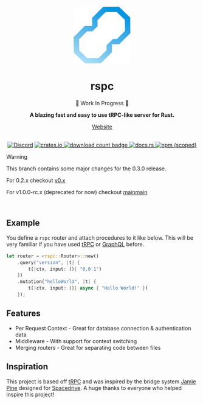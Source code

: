 <p align="center">
  <img width="150" height="150" src="/docs/public/logo.png" alt="Logo">
</p>

<h1 align="center">rspc</h1>

<p align="center">🚧 Work In Progress 🚧</p>

<div align="center">
  <strong>
    A blazing fast and easy to use tRPC-like server for Rust.
  </strong>
</div>

<a align="center" href="https://rspc.dev">
  <p>Website</p>
</a>

<br />

<div align="center">
  <a href="https://discord.gg/JgqH8b4ycw"><img src="https://img.shields.io/discord/1011665225809924136?style=flat-square" alt="Discord"></a>
  <a href="https://crates.io/crates/rspc">
    <img src="https://img.shields.io/crates/v/rspc.svg?style=flat-square" alt="crates.io" />
  </a>
  <a href="https://crates.io/crates/rspc">
    <img src="https://img.shields.io/crates/d/rspc.svg?style=flat-square"
      alt="download count badge" />
  </a>
  <a href="https://docs.rs/rspc">
    <img src="https://img.shields.io/badge/docs-latest-blue.svg?style=flat-square"
      alt="docs.rs" />
  </a>
  <a href="https://www.npmjs.com/package/@rspc/client">
    <img alt="npm (scoped)" src="https://img.shields.io/npm/v/@rspc/client?style=flat-square">
  </a>
</div>

> [!WARNING]  
> This branch contains some major changes for the 0.3.0 release.
> 
> For 0.2.x checkout [v0.x](https://github.com/oscartbeaumont/rspc/tree/v0.x)
> 
> For v1.0.0-rc.x (deprecated for now) checkout [mainmain](https://github.com/oscartbeaumont/rspc/tree/mainmain)


<br/>

## Example

You define a `rspc` router and attach procedures to it like below. This will be very familiar if you have used [tRPC](https://trpc.io/) or [GraphQL](https://graphql.org) before.

```rs
let router = <rspc::Router>::new()
    .query("version", |t| {
        t(|ctx, input: ()| "0.0.1")
    })
    .mutation("helloWorld", |t| {
        t(|ctx, input: ()| async { "Hello World!" })
    });
```

## Features

- Per Request Context - Great for database connection & authentication data
- Middleware - With support for context switching
- Merging routers - Great for separating code between files

## Inspiration

This project is based off [tRPC](https://trpc.io) and was inspired by the bridge system [Jamie Pine](https://github.com/jamiepine) designed for [Spacedrive](https://www.spacedrive.com). A huge thanks to everyone who helped inspire this project!
